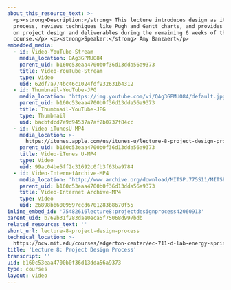 ```yaml
---
about_this_resource_text: >-
  <p><strong>Description:</strong> This lecture introduces design as iterative
  process, reviews techniques like Pugh and Gantt charts, and provides guidance
  on project design and deliverables during the remaining 6 weeks of the
  course.</p> <p><strong>Speaker:</strong> Amy Banzaert</p>
embedded_media:
  - id: Video-YouTube-Stream
    media_location: QAg3GPMUO84
    parent_uid: b160c53eaa4700b0f36d13dda56a9373
    title: Video-YouTube-Stream
    type: Video
    uid: 62df7a774bc46c1024fdf932631b4312
  - id: Thumbnail-YouTube-JPG
    media_location: 'https://img.youtube.com/vi/QAg3GPMUO84/default.jpg'
    parent_uid: b160c53eaa4700b0f36d13dda56a9373
    title: Thumbnail-YouTube-JPG
    type: Thumbnail
    uid: bacbfdcd7e9d94537a7af2b0737f84cc
  - id: Video-iTunesU-MP4
    media_location: >-
      https://itunes.apple.com/us/itunes-u/lecture-8-project-design-process/id591211144?i=127630216
    parent_uid: b160c53eaa4700b0f36d13dda56a9373
    title: Video-iTunes U-MP4
    type: Video
    uid: 99ac04be5ff2c31692c0fb3f63ba9784
  - id: Video-InternetArchive-MP4
    media_location: 'http://www.archive.org/download/MITSP.775S11/MITSP_775S11lec08_300k.mp4'
    parent_uid: b160c53eaa4700b0f36d13dda56a9373
    title: Video-Internet Archive-MP4
    type: Video
    uid: 26898bb6009597ccd6701283b8670f55
inline_embed_id: '75482616lecture8:projectdesignprocess42060913'
parent_uid: b769b31f283dae0eca5f75068d997bdb
related_resources_text: ''
short_url: lecture-8-project-design-process
technical_location: >-
  https://ocw.mit.edu/courses/edgerton-center/ec-711-d-lab-energy-spring-2011/projects/lecture-8-project-design-process
title: 'Lecture 8: Project Design Process'
transcript: ''
uid: b160c53eaa4700b0f36d13dda56a9373
type: courses
layout: video
---
```

